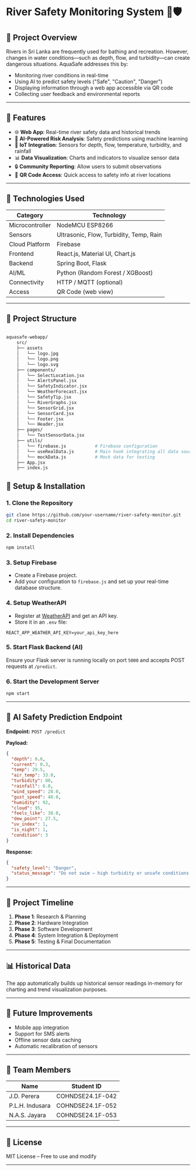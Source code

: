 
# River Safety Monitoring System 🌊🛡️

## 🌊 Project Overview

Rivers in Sri Lanka are frequently used for bathing and recreation. However, changes in water conditions—such as depth, flow, and turbidity—can create dangerous situations. AquaSafe addresses this by:

- Monitoring river conditions in real-time
- Using AI to predict safety levels ("Safe", "Caution", "Danger")
- Displaying information through a web app accessible via QR code
- Collecting user feedback and environmental reports

---

## 📌 Features

- 🌐 **Web App**: Real-time river safety data and historical trends
- 🤖 **AI-Powered Risk Analysis**: Safety predictions using machine learning
- 📡 **IoT Integration**: Sensors for depth, flow, temperature, turbidity, and rainfall
- 📊 **Data Visualization**: Charts and indicators to visualize sensor data
- 🔒 **Community Reporting**: Allow users to submit observations
- 📱 **QR Code Access**: Quick access to safety info at river locations

---

## 🔧 Technologies Used

| Category        | Technology                              |
|-----------------|-----------------------------------------|
| Microcontroller | NodeMCU ESP8266                         |
| Sensors         | Ultrasonic, Flow, Turbidity, Temp, Rain |
| Cloud Platform  | Firebase                                |
| Frontend        | React.js, Material UI, Chart.js         |
| Backend         | Spring Boot, Flask                      |
| AI/ML           | Python (Random Forest / XGBoost)        |
| Connectivity    | HTTP / MQTT (optional)                  |
| Access          | QR Code (web view)                      |

---

## 📂 Project Structure

```bash

aquasafe-webapp/
    src/
    ├── assets
    │   └── logo.jpg
    │   └── logo.png
    │   └── logo.svg
    ├── components/
    │   └── SelectLocation.jsx
    │   └── AlertsPanel.jsx
    │   └── SafetyIndicator.jsx
    │   └── WeatherForecast.jsx 
    │   └── SafetyTip.jsx
    │   └── RiverGraphs.jsx
    │   └── SensorGrid.jsx
    │   └── SensorCard.jsx      
    │   └── Footer.jsx
    │   └── Header.jsx
    ├── pages/
    │   └── TestSensorData.jsx
    ├── utils/
    │   └── firebase.js           # Firebase configuration
    │   └── useRealData.js        # Main hook integrating all data sources
    │   └── mockData.js           # Mock data for testing
    ├── App.jsx
    ├── index.js
```


## 🔧 Setup & Installation

### 1. Clone the Repository

```bash
git clone https://github.com/your-username/river-safety-monitor.git
cd river-safety-monitor
```



### 2. Install Dependencies

```bash
npm install
```

### 3. Setup Firebase

* Create a Firebase project.
* Add your configuration to `firebase.js` and set up your real-time database structure.

### 4. Setup WeatherAPI

* Register at [WeatherAPI](https://www.weatherapi.com/) and get an API key.
* Store it in an `.env` file:

```env
REACT_APP_WEATHER_API_KEY=your_api_key_here
```

### 5. Start Flask Backend (AI)

Ensure your Flask server is running locally on port `5000` and accepts POST requests at `/predict`.

### 6. Start the Development Server

```bash
npm start
```

---

## 🧪 AI Safety Prediction Endpoint

**Endpoint:** `POST /predict`

**Payload:**

```json
{
  "depth": 0.6,
  "current": 0.3,
  "temp": 29.5,
  "air_temp": 33.0,
  "turbidity": 80,
  "rainfall": 6.0,
  "wind_speed": 28.0,
  "gust_speed": 40.0,
  "humidity": 92,
  "cloud": 95,
  "feels_like": 38.0,
  "dew_point": 27.5,
  "uv_index": 1,
  "is_night": 1,
  "condition": 3
}
```

**Response:**

```json
{
  "safety_level": "Danger",
  "status_message": "Do not swim – high turbidity or unsafe conditions detected"
}
```
---

## 📆 Project Timeline

1. **Phase 1**: Research & Planning
2. **Phase 2**: Hardware Integration
3. **Phase 3**: Software Development
4. **Phase 4**: System Integration & Deployment
5. **Phase 5**: Testing & Final Documentation

---

## 📊 Historical Data

The app automatically builds up historical sensor readings in-memory for charting and trend visualization purposes.

---

## 📎 Future Improvements

- Mobile app integration
- Support for SMS alerts
- Offline sensor data caching
- Automatic recalibration of sensors

---

## 👥 Team Members

| Name                  | Student ID           |
|-----------------------|----------------------|
| J.D. Perera           | COHNDSE24.1F-042     |
| P.L.H. Indusara       | COHNDSE24.1F-052     |
| N.A.S. Jayara         | COHNDSE24.1F-053     |

---

## 📄 License

MIT License – Free to use and modify

---
